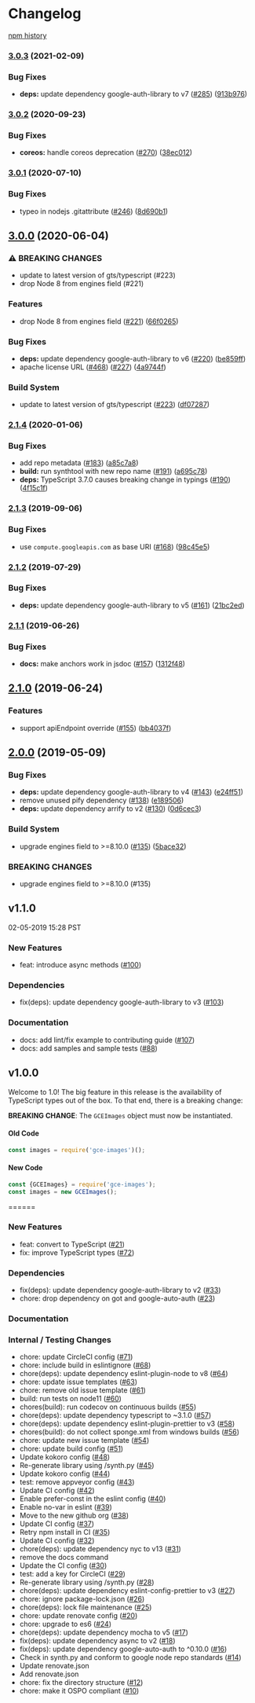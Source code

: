 # Changelog

[npm history][1]

[1]: https://www.npmjs.com/package/gce-images?activeTab=versions

### [3.0.3](https://www.github.com/googleapis/nodejs-gce-images/compare/v3.0.2...v3.0.3) (2021-02-09)


### Bug Fixes

* **deps:** update dependency google-auth-library to v7 ([#285](https://www.github.com/googleapis/nodejs-gce-images/issues/285)) ([913b976](https://www.github.com/googleapis/nodejs-gce-images/commit/913b97685ced8c5c05c9892be83d2a2dd5bca7b9))

### [3.0.2](https://www.github.com/googleapis/nodejs-gce-images/compare/v3.0.1...v3.0.2) (2020-09-23)


### Bug Fixes

* **coreos:** handle coreos deprecation ([#270](https://www.github.com/googleapis/nodejs-gce-images/issues/270)) ([38ec012](https://www.github.com/googleapis/nodejs-gce-images/commit/38ec012cb376083e20b1d3b726f7bc8044ba647e))

### [3.0.1](https://www.github.com/googleapis/nodejs-gce-images/compare/v3.0.0...v3.0.1) (2020-07-10)


### Bug Fixes

* typeo in nodejs .gitattribute ([#246](https://www.github.com/googleapis/nodejs-gce-images/issues/246)) ([8d690b1](https://www.github.com/googleapis/nodejs-gce-images/commit/8d690b1fd7570573765c842a3b3e4c6162535824))

## [3.0.0](https://www.github.com/googleapis/nodejs-gce-images/compare/v2.1.4...v3.0.0) (2020-06-04)


### ⚠ BREAKING CHANGES

* update to latest version of gts/typescript (#223)
* drop Node 8 from engines field (#221)

### Features

* drop Node 8 from engines field ([#221](https://www.github.com/googleapis/nodejs-gce-images/issues/221)) ([66f0265](https://www.github.com/googleapis/nodejs-gce-images/commit/66f0265bddeb93d8c612b70d0d3cf386f5ce56b2))


### Bug Fixes

* **deps:** update dependency google-auth-library to v6 ([#220](https://www.github.com/googleapis/nodejs-gce-images/issues/220)) ([be859ff](https://www.github.com/googleapis/nodejs-gce-images/commit/be859ffce2c12da117a844146d18521dbe67424e))
* apache license URL ([#468](https://www.github.com/googleapis/nodejs-gce-images/issues/468)) ([#227](https://www.github.com/googleapis/nodejs-gce-images/issues/227)) ([4a9744f](https://www.github.com/googleapis/nodejs-gce-images/commit/4a9744fb9a77801a3e2bf0b59fc38631dc402769))


### Build System

* update to latest version of gts/typescript ([#223](https://www.github.com/googleapis/nodejs-gce-images/issues/223)) ([df07287](https://www.github.com/googleapis/nodejs-gce-images/commit/df0728732054ad79c6ea2ac57a4eb0aec063c0dd))

### [2.1.4](https://www.github.com/googleapis/nodejs-gce-images/compare/v2.1.3...v2.1.4) (2020-01-06)


### Bug Fixes

* add repo metadata ([#183](https://www.github.com/googleapis/nodejs-gce-images/issues/183)) ([a85c7a8](https://www.github.com/googleapis/nodejs-gce-images/commit/a85c7a89b6dbfbfc432c4a298d7910add1dfa66d))
* **build:** run synthtool with new repo name ([#191](https://www.github.com/googleapis/nodejs-gce-images/issues/191)) ([a695c78](https://www.github.com/googleapis/nodejs-gce-images/commit/a695c7879329ebf4765c4b03e0bc4da3ea6a20df))
* **deps:** TypeScript 3.7.0 causes breaking change in typings ([#190](https://www.github.com/googleapis/nodejs-gce-images/issues/190)) ([4f15c1f](https://www.github.com/googleapis/nodejs-gce-images/commit/4f15c1f133346f20d388bf42728e2e91a8745831))

### [2.1.3](https://www.github.com/googleapis/gce-images/compare/v2.1.2...v2.1.3) (2019-09-06)


### Bug Fixes

* use `compute.googleapis.com` as base URI ([#168](https://www.github.com/googleapis/gce-images/issues/168)) ([98c45e5](https://www.github.com/googleapis/gce-images/commit/98c45e5))

### [2.1.2](https://www.github.com/googleapis/gce-images/compare/v2.1.1...v2.1.2) (2019-07-29)


### Bug Fixes

* **deps:** update dependency google-auth-library to v5 ([#161](https://www.github.com/googleapis/gce-images/issues/161)) ([21bc2ed](https://www.github.com/googleapis/gce-images/commit/21bc2ed))

### [2.1.1](https://www.github.com/googleapis/gce-images/compare/v2.1.0...v2.1.1) (2019-06-26)


### Bug Fixes

* **docs:** make anchors work in jsdoc ([#157](https://www.github.com/googleapis/gce-images/issues/157)) ([1312f48](https://www.github.com/googleapis/gce-images/commit/1312f48))

## [2.1.0](https://www.github.com/googleapis/gce-images/compare/v2.0.0...v2.1.0) (2019-06-24)


### Features

* support apiEndpoint override ([#155](https://www.github.com/googleapis/gce-images/issues/155)) ([bb4037f](https://www.github.com/googleapis/gce-images/commit/bb4037f))

## [2.0.0](https://www.github.com/googleapis/gce-images/compare/v1.1.0...v2.0.0) (2019-05-09)


### Bug Fixes

* **deps:** update dependency google-auth-library to v4 ([#143](https://www.github.com/googleapis/gce-images/issues/143)) ([e24ff51](https://www.github.com/googleapis/gce-images/commit/e24ff51))
* remove unused pify dependency ([#138](https://www.github.com/googleapis/gce-images/issues/138)) ([e189506](https://www.github.com/googleapis/gce-images/commit/e189506))
* **deps:** update dependency arrify to v2 ([#130](https://www.github.com/googleapis/gce-images/issues/130)) ([0d6cec3](https://www.github.com/googleapis/gce-images/commit/0d6cec3))


### Build System

* upgrade engines field to >=8.10.0 ([#135](https://www.github.com/googleapis/gce-images/issues/135)) ([5bace32](https://www.github.com/googleapis/gce-images/commit/5bace32))


### BREAKING CHANGES

* upgrade engines field to >=8.10.0 (#135)

## v1.1.0

02-05-2019 15:28 PST

### New Features
- feat: introduce async methods ([#100](https://github.com/googleapis/gce-images/pull/100))

### Dependencies
- fix(deps): update dependency google-auth-library to v3 ([#103](https://github.com/googleapis/gce-images/pull/103))

### Documentation
- docs: add lint/fix example to contributing guide ([#107](https://github.com/googleapis/gce-images/pull/107))
- docs: add samples and sample tests ([#88](https://github.com/googleapis/gce-images/pull/88))

## v1.0.0

Welcome to 1.0! The big feature in this release is the availability of TypeScript types out of the box.  To that end, there is a breaking change:

**BREAKING CHANGE**: The `GCEImages` object must now be instantiated.

#### Old Code
```js
const images = require('gce-images')();
```

#### New Code
```js
const {GCEImages} = require('gce-images');
const images = new GCEImages();
```
======

### New Features
- feat: convert to TypeScript ([#21](https://github.com/GoogleCloudPlatform/gce-images/pull/21))
- fix: improve TypeScript types ([#72](https://github.com/GoogleCloudPlatform/gce-images/pull/72))

### Dependencies
- fix(deps): update dependency google-auth-library to v2 ([#33](https://github.com/GoogleCloudPlatform/gce-images/pull/33))
- chore: drop dependency on got and google-auto-auth ([#23](https://github.com/GoogleCloudPlatform/gce-images/pull/23))

### Documentation

### Internal / Testing Changes
- chore: update CircleCI config ([#71](https://github.com/GoogleCloudPlatform/gce-images/pull/71))
- chore: include build in eslintignore ([#68](https://github.com/GoogleCloudPlatform/gce-images/pull/68))
- chore(deps): update dependency eslint-plugin-node to v8 ([#64](https://github.com/GoogleCloudPlatform/gce-images/pull/64))
- chore: update issue templates ([#63](https://github.com/GoogleCloudPlatform/gce-images/pull/63))
- chore: remove old issue template ([#61](https://github.com/GoogleCloudPlatform/gce-images/pull/61))
- build: run tests on node11 ([#60](https://github.com/GoogleCloudPlatform/gce-images/pull/60))
- chores(build): run codecov on continuous builds ([#55](https://github.com/GoogleCloudPlatform/gce-images/pull/55))
- chore(deps): update dependency typescript to ~3.1.0 ([#57](https://github.com/GoogleCloudPlatform/gce-images/pull/57))
- chore(deps): update dependency eslint-plugin-prettier to v3 ([#58](https://github.com/GoogleCloudPlatform/gce-images/pull/58))
- chores(build): do not collect sponge.xml from windows builds ([#56](https://github.com/GoogleCloudPlatform/gce-images/pull/56))
- chore: update new issue template ([#54](https://github.com/GoogleCloudPlatform/gce-images/pull/54))
- chore: update build config ([#51](https://github.com/GoogleCloudPlatform/gce-images/pull/51))
- Update kokoro config ([#48](https://github.com/GoogleCloudPlatform/gce-images/pull/48))
- Re-generate library using /synth.py ([#45](https://github.com/GoogleCloudPlatform/gce-images/pull/45))
- Update kokoro config ([#44](https://github.com/GoogleCloudPlatform/gce-images/pull/44))
- test: remove appveyor config ([#43](https://github.com/GoogleCloudPlatform/gce-images/pull/43))
- Update CI config ([#42](https://github.com/GoogleCloudPlatform/gce-images/pull/42))
- Enable prefer-const in the eslint config ([#40](https://github.com/GoogleCloudPlatform/gce-images/pull/40))
- Enable no-var in eslint ([#39](https://github.com/GoogleCloudPlatform/gce-images/pull/39))
- Move to the new github org ([#38](https://github.com/GoogleCloudPlatform/gce-images/pull/38))
- Update CI config ([#37](https://github.com/GoogleCloudPlatform/gce-images/pull/37))
- Retry npm install in CI ([#35](https://github.com/GoogleCloudPlatform/gce-images/pull/35))
- Update CI config ([#32](https://github.com/GoogleCloudPlatform/gce-images/pull/32))
- chore(deps): update dependency nyc to v13 ([#31](https://github.com/GoogleCloudPlatform/gce-images/pull/31))
- remove the docs command
- Update the CI config ([#30](https://github.com/GoogleCloudPlatform/gce-images/pull/30))
- test: add a key for CircleCI ([#29](https://github.com/GoogleCloudPlatform/gce-images/pull/29))
- Re-generate library using /synth.py ([#28](https://github.com/GoogleCloudPlatform/gce-images/pull/28))
- chore(deps): update dependency eslint-config-prettier to v3 ([#27](https://github.com/GoogleCloudPlatform/gce-images/pull/27))
- chore: ignore package-lock.json ([#26](https://github.com/GoogleCloudPlatform/gce-images/pull/26))
- chore(deps): lock file maintenance ([#25](https://github.com/GoogleCloudPlatform/gce-images/pull/25))
- chore: update renovate config ([#20](https://github.com/GoogleCloudPlatform/gce-images/pull/20))
- chore: upgrade to es6 ([#24](https://github.com/GoogleCloudPlatform/gce-images/pull/24))
- chore(deps): update dependency mocha to v5 ([#17](https://github.com/GoogleCloudPlatform/gce-images/pull/17))
- fix(deps): update dependency async to v2 ([#18](https://github.com/GoogleCloudPlatform/gce-images/pull/18))
- fix(deps): update dependency google-auto-auth to ^0.10.0 ([#16](https://github.com/GoogleCloudPlatform/gce-images/pull/16))
- Check in synth.py and conform to google node repo standards ([#14](https://github.com/GoogleCloudPlatform/gce-images/pull/14))
- Update renovate.json
- Add renovate.json
- chore: fix the directory structure ([#12](https://github.com/GoogleCloudPlatform/gce-images/pull/12))
- chore: make it OSPO compliant ([#10](https://github.com/GoogleCloudPlatform/gce-images/pull/10))
